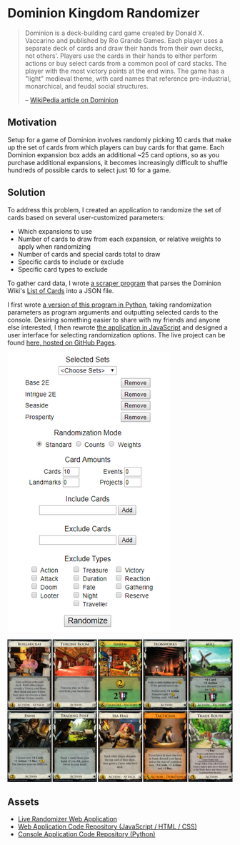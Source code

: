 # Dominion Kingdom Randomizer

> Dominion is a deck-building card game created by Donald X. Vaccarino and published by Rio Grande Games. Each player uses a separate deck of cards and draw their hands from their own decks, not others'. Players use the cards in their hands to either perform actions or buy select cards from a common pool of card stacks. The player with the most victory points at the end wins. The game has a "light" medieval theme, with card names that reference pre-industrial, monarchical, and feudal social structures.
>
> – [WikiPedia article on Dominion](https://en.wikipedia.org/wiki/Dominion_(card_game))

## Motivation

Setup for a game of Dominion involves randomly picking 10 cards that make up the set of cards from which players can buy cards for that game. Each Dominion expansion box adds an additional ~25 card options, so as you purchase additional expansions, it becomes increasingly difficult to shuffle hundreds of possible cards to select just 10 for a game.

## Solution

To address this problem, I created an application to randomize the set of cards based on several user-customized parameters:

 * Which expansions to use
 * Number of cards to draw from each expansion, or relative weights to apply when randomizing
 * Number of cards and special cards total to draw
 * Specific cards to include or exclude
 * Specific card types to exclude

To gather card data, I wrote [a scraper program](https://github.com/FThompson/DominionRandomizer/blob/master/fetch_cards.py) that parses the Dominion Wiki's [List of Cards](http://wiki.dominionstrategy.com/index.php/List_of_cards) into a JSON file.

I first wrote [a version of this program in Python](https://github.com/FThompson/DominionRandomizer), taking randomization parameters as program arguments and outputting selected cards to the console. Desiring something easier to share with my friends and anyone else interested, I then rewrote [the application in JavaScript](https://github.com/dominion-randomizer/dominion-randomizer.github.io) and designed a user interface for selecting randomization options. The live project can be found [here, hosted on GitHub Pages](https://dominion-randomizer.github.io/).

![Web randomizer UI](/static/projects/dominion-randomizer/randomizer-ui.png)

![Example output](/static/projects/dominion-randomizer/example-output.jpg)

## Assets

* [Live Randomizer Web Application](https://dominion-randomizer.github.io/)
* [Web Application Code Repository (JavaScript / HTML / CSS)](https://github.com/dominion-randomizer/dominion-randomizer.github.io)
* [Console Application Code Repository (Python)](https://github.com/FThompson/DominionRandomizer)